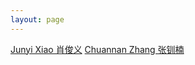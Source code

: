 ```yaml
---
layout: page
---
```


[Junyi Xiao 肖俊义](https://jun-yi-xiao.github.io)
[Chuannan Zhang 张钏楠](https://www.edwardzcn98yx.com)  
